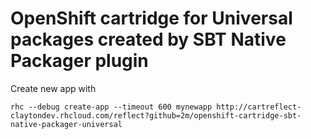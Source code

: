 OpenShift cartridge for Universal packages created by SBT Native Packager plugin
================================================================================

Create new app with

    rhc --debug create-app --timeout 600 mynewapp http://cartreflect-claytondev.rhcloud.com/reflect?github=2m/openshift-cartridge-sbt-native-packager-universal
